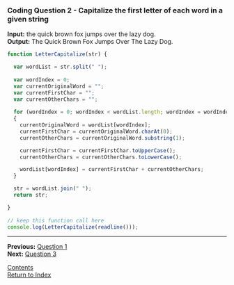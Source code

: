 ### Coding Question 2 - Capitalize the first letter of each word in a given string

**Input:** the quick brown fox jumps over the lazy dog.  
**Output:** The Quick Brown Fox Jumps Over The Lazy Dog.

```javascript
function LetterCapitalize(str) { 

  var wordList = str.split(" ");
  
  var wordIndex = 0;
  var currentOriginalWord = "";
  var currentFirstChar = "";
  var currentOtherChars = "";
  
  for (wordIndex = 0; wordIndex < wordList.length; wordIndex = wordIndex + 1)
  {
    currentOriginalWord = wordList[wordIndex];
    currentFirstChar = currentOriginalWord.charAt(0);
    currentOtherChars = currentOriginalWord.substring(1);

    currentFirstChar = currentFirstChar.toUpperCase();
    currentOtherChars = currentOtherChars.toLowerCase();

    wordList[wordIndex] = currentFirstChar + currentOtherChars;
  }

  str = wordList.join(" ");
  return str; 

}
   
// keep this function call here 
console.log(LetterCapitalize(readline()));
```

---

**Previous:**  [Question 1](./1-reverse_string.md)  
**Next:** [Question 3](./3-time_string.md)

[Contents](./readme.md)  
[Return to Index](../../readme.md)
